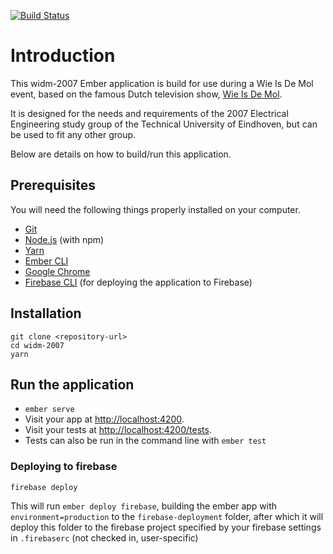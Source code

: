 [![Build Status](https://travis-ci.com/cdgeelen/widm-2007.svg?branch=master)](https://travis-ci.com/cdgeelen/widm-2007)

# Introduction

This widm-2007 Ember application is build for use during a Wie Is De Mol event, based
on the famous Dutch television show, [Wie Is De Mol](https://wieisdemol.avrotros.nl/home/).

It is designed for the needs and requirements of the 2007 Electrical Engineering study group
of the Technical University of Eindhoven, but can be used to fit any other group.

Below are details on how to build/run this application.

## Prerequisites

You will need the following things properly installed on your computer.

* [Git](https://git-scm.com/)
* [Node.js](https://nodejs.org/) (with npm)
* [Yarn](https://yarnpkg.com/)
* [Ember CLI](https://ember-cli.com/)
* [Google Chrome](https://google.com/chrome/)
* [Firebase CLI](https://firebase.google.com/docs/cli/) (for deploying the application to Firebase)

## Installation

```
git clone <repository-url>
cd widm-2007
yarn
```

## Run the application

* `ember serve`
* Visit your app at [http://localhost:4200](http://localhost:4200).
* Visit your tests at [http://localhost:4200/tests](http://localhost:4200/tests).
* Tests can also be run in the command line with `ember test`

### Deploying to firebase

```
firebase deploy
```

This will run `ember deploy firebase`, building the ember app with `environment=production`
to the `firebase-deployment` folder, after which it will deploy this folder to the firebase
project specified by your firebase settings in `.firebaserc` (not checked in, user-specific)